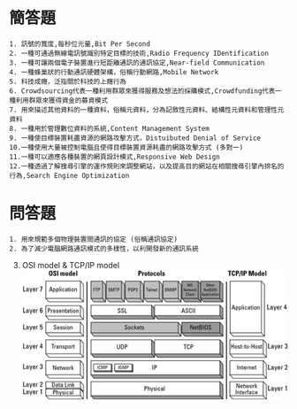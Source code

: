 # 簡答題
```
1. 訊號的寬度,每秒位元量,Bit Per Second
2. 一種可通過無線電訊號識別特定目標的技術,Radio Frequency IDentification
3. 一種可讓兩個電子裝置進行短距離通訊的通訊協定,Near-field Communication
4. 一種蜂巢狀的行動通訊硬體架構，俗稱行動網路,Mobile Network
5. 科技成癮，泛指關於科技的上癮行為
6. Crowdsourcing代表一種利用群眾來獲得服務及想法的採購模式,Crowdfunding代表一種利用群眾來獲得資金的募資模式
7. 用來描述其他資料的一種資料，俗稱元資料，分為記敘性元資料、結構性元資料和管理性元資料
8. 一種用於管理數位資料的系統,Content Management System
9. 一種使目標裝置耗盡資源的網路攻擊方式，Distuibuted Denial of Service
10.一種使用大量被控制電腦且使得目標裝置資源耗盡的網路攻擊方式 (多對一)
11.一種可以適應各種裝置的網頁設計模式,Responsive Web Design
12.一種透過了解搜尋引擎的運作規則來調整網站，以及提高目的網站在相關搜尋引擎內排名的行為,Search Engine Optimization
```
# 問答題
```
1. 用來規範多個物理裝置間通訊的協定 (俗稱通訊協定)
2. 為了減少電腦網路通訊模式的多樣性，以利開發新的通訊系統
```
3. OSI model & TCP/IP model 
![](https://github.com/TheXuJiaxin/HW/blob/main/image/1.png)
```

```
